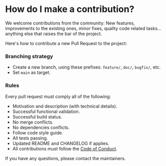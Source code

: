 # How do I make a contribution?

We welcome contributions from the community: New features, improvements to the existing ones, minor fixes, quality code related tasks... anything else that raises the bar of the project.

Here's how to contribute a new Pull Request to the project:

### Branching strategy

- Create a new branch, using these prefixes: `feature/`, `doc/`, `bugfix/`, etc.
- Set `main` as target.

### Rules

Every pull request must comply all of the following:

- Motivation and description (with technical details).
- Successful functional validation.
- Successful build status.
- No merge conflicts.
- No dependencies conflicts.
- Follow code style guide.
- All tests passing.
- Updated README and CHANGELOG if applies.
- All contributions must follow the [Code of Conduct](CODE_OF_CONDUCT.md).

If you have any questions, please contact the maintainers.